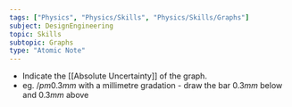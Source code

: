```yaml
---
tags: ["Physics", "Physics/Skills", "Physics/Skills/Graphs"]
subject: DesignEngineering
topic: Skills
subtopic: Graphs
type: "Atomic Note"
---
```

 
 - Indicate the [[Absolute Uncertainty]] of the graph.
 - eg. $/pm 0.3mm$ with a millimetre gradation - draw the bar $0.3mm$ below and $0.3mm$ above